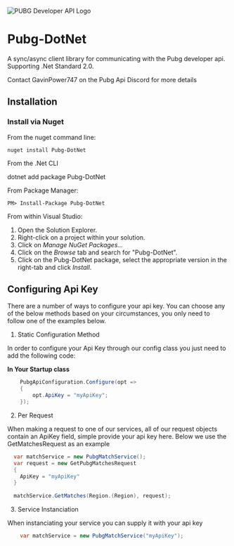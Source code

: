 ![PUBG Developer API Logo](https://developer.playbattlegrounds.com/d3fa01d31345504b60eacea226638a02.png)


# Pubg-DotNet
A sync/async client library for communicating with the Pubg developer api. Supporting .Net Standard 2.0.

Contact GavinPower747 on the Pubg Api Discord for more details

## Installation

### Install via Nuget

From the nuget command line:

	nuget install Pubg-DotNet

From the .Net CLI

  dotnet add package Pubg-DotNet 

From Package Manager:

	PM> Install-Package Pubg-DotNet

From within Visual Studio:

1. Open the Solution Explorer.
2. Right-click on a project within your solution.
3. Click on *Manage NuGet Packages...*
4. Click on the *Browse* tab and search for "Pubg-DotNet".
5. Click on the Pubg-DotNet package, select the appropriate version in the right-tab and click *Install*.

## Configuring Api Key

There are a number of ways to configure your api key. You can choose any of the below methods based on your circumstances, you only need to follow one of the examples below.

1. Static Configuration Method

In order to configure your Api Key through our config class you just need to add the following code:

**In Your Startup class**
```C#
    PubgApiConfiguration.Configure(opt => 
    {
        opt.ApiKey = "myApiKey";
    });
```

2. Per Request

When making a request to one of our services, all of our request objects contain an ApiKey field, simple provide your api key here. Below we use the GetMatchesRequest as an example

```C#
  var matchService = new PubgMatchService();
  var request = new GetPubgMatchesRequest
  {
    ApiKey = "myApiKey"
  }
  
  matchService.GetMatches(Region.(Region), request);
```

3. Service Instanciation

When instanciating your service you can supply it with your api key

```C#
    var matchService = new PubgMatchService("myApiKey");
```
